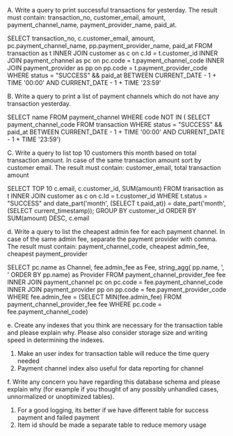 A. Write a query to print successful transactions for yesterday. The result must contain: transaction_no, customer_email, amount, payment_channel_name, payment_provider_name, paid_at.

SELECT transaction_no, c.customer_email, amount, pc.payment_channel_name, pp.payment_provider_name, paid_at
FROM transaction as t
INNER JOIN customer as c on c.Id = t.customer_id
INNER JOIN payment_channel as pc on pc.code = t.payment_channel_code
INNER JOIN payment_provider as pp on pp.code = t.payment_provider_code
WHERE status = "SUCCESS" && paid_at BETWEEN CURRENT_DATE - 1 + TIME '00:00' AND CURRENT_DATE - 1 + TIME '23:59'



B. Write a query to print a list of payment channels which do not have any transaction yesterday.

SELECT name
FROM payment_channel
WHERE code NOT IN (
SELECT payment_channel_code 
FROM transaction
WHERE status = "SUCCESS" && paid_at BETWEEN CURRENT_DATE - 1 + TIME '00:00' AND CURRENT_DATE - 1 + TIME '23:59')




C. Write a query to list top 10 customers this month based on total transaction amount. In case of the same transaction amount sort by customer email. The result must contain: customer_email, total transaction amount

SELECT TOP 10 c.email, c.customer_id, SUM(amount)
FROM transaction as t
INNER JOIN customer as c on c.Id = t.customer_id
WHERE t.status = "SUCCESS" and date_part('month', (SELECT t.paid_at)) = date_part('month', (SELECT current_timestamp));
GROUP BY customer_id
ORDER BY SUM(amount) DESC, c.email




d. Write a query to list the cheapest admin fee for each payment channel. In case of the same admin fee, separate the payment provider with comma. The result must contain:
payment_channel_code, cheapest admin_fee, cheapest payment_provider

SELECT pc.name as Channel, fee.admin_fee as Fee, string_agg( pp.name, ', ' ORDER BY pp.name) as Provider
FROM payment_channel_provider_fee fee
INNER JOIN payment_channel pc on pc.code = fee.payment_channel_code
INNER JOIN payment_provider pp on pp.code = fee.payment_provider_code
WHERE fee.admin_fee = (SELECT MIN(fee.admin_fee)
			FROM payment_channel_provider_fee fee
			WHERE pc.code = fee.payment_channel_code)



e. Create any indexes that you think are necessary for the transaction table and please explain why. Please also consider storage size and writing speed in determining the indexes. 
1. Make an user index for transaction table will reduce the time query needed
2. Payment channel index also useful for data reporting for channel



f. Write any concern you have regarding this database schema and please explain why (for example if you thought of any possibly unhandled cases, unnormalized or unoptimized tables).

1. For a good logging, its better if we have different table for success payment and failed payment
2. Item id should be made a separate table to reduce memory usage